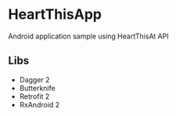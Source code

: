 # HeartThisApp

Android application sample using HeartThisAt API

## Libs
 * Dagger 2 
 * Butterknife 
 * Retrofit 2
 * RxAndroid 2
